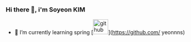 ### Hi there 👋, i'm Soyeon KIM
- 🌱 I’m currently learning spring 
[<img src='https://cdn.jsdelivr.net/npm/simple-icons@3.0.1/icons/github.svg' alt='github' height='40'>](https://github.com/ yeonnns)  

<!--
**yeonnns/yeonnns** is a ✨ _special_ ✨ repository because its `README.md` (this file) appears on your GitHub profile.

Here are some ideas to get you started:

- 🔭 I’m currently working on ...
- 🌱 I’m currently learning ...
- 👯 I’m looking to collaborate on ...
- 🤔 I’m looking for help with ...
- 💬 Ask me about ...
- 📫 How to reach me: ...
- 😄 Pronouns: ...
- ⚡ Fun fact: ...
-->
